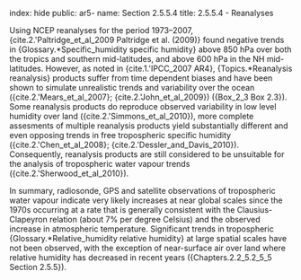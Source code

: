 index: hide
public: ar5-
name: Section 2.5.5.4
title: 2.5.5.4 - Reanalyses

Using NCEP reanalyses for the period 1973–2007, {cite.2.'Paltridge_et_al_2009 Paltridge et al. (2009)} found negative trends in {Glossary.*Specific_humidity specific humidity} above 850 hPa over both the tropics and southern mid-latitudes, and above 600 hPa in the NH mid-latitudes. However, as noted in {cite.1.'IPCC_2007 AR4}, {Topics.*Reanalysis reanalysis} products suffer from time dependent biases and have been shown to simulate unrealistic trends and variability over the ocean ({cite.2.'Mears_et_al_2007}; {cite.2.'John_et_al_2009}) ({Box_2_3 Box 2.3}). Some reanalysis products do reproduce observed variability in low level humidity over land ({cite.2.'Simmons_et_al_2010}), more complete assesments of multiple reanalysis products yield substantially different and even opposing trends in free tropospheric specific humidity ({cite.2.'Chen_et_al_2008}; {cite.2.'Dessler_and_Davis_2010}). Consequently, reanalysis products are still considered to be unsuitable for the analysis of tropospheric water vapour trends ({cite.2.'Sherwood_et_al_2010}).

In summary, radiosonde, GPS and satellite observations of tropospheric water vapour indicate very likely increases at near global scales since the 1970s occurring at a rate that is generally consistent with the Clausius-Clapeyron relation (about 7% per degree Celsius) and the observed increase in atmospheric temperature. Significant trends in tropospheric {Glossary.*Relative_humidity relative humidity} at large spatial scales have not been observed, with the exception of near-surface air over land where relative humidity has decreased in recent years ({Chapters.2.2_5.2_5_5 Section 2.5.5}).
